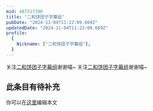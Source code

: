 ```yaml
---
mid: 487317308
title: "二和饼团子字幕组"
pubDate: "2024-11-04T11:22:09.669Z"
updatedDate: "2024-11-04T11:22:09.669Z"
profile:
  {
    Nickname: ["二和饼团子字幕组"],
  }
---
```


关注[二和饼团子字幕组](https://space.bilibili.com/487317308)谢谢喵~ 关注[二和饼团子字幕组](https://space.bilibili.com/487317308)谢谢喵~

## 此条目有待补充
你可以在[这里](https://github.com/Yuhanawa/VTuber.ICU/edit/master/src/content/v/二和饼团子字幕组/index.md)编辑本文
